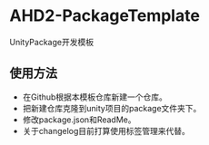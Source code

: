 # AHD2-PackageTemplate
UnityPackage开发模板

## 使用方法

* 在Github根据本模板仓库新建一个仓库。
* 把新建仓库克隆到unity项目的package文件夹下。
* 修改package.json和ReadMe。
* 关于changelog目前打算使用标签管理来代替。
